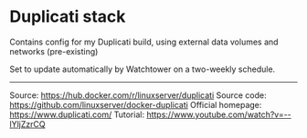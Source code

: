 # Duplicati stack
Contains config for my Duplicati build, using external data volumes and networks (pre-existing)

Set to update automatically by Watchtower on a two-weekly schedule.

-------

Source: https://hub.docker.com/r/linuxserver/duplicati
Source code: https://github.com/linuxserver/docker-duplicati
Official homepage: https://www.duplicati.com/
Tutorial: https://www.youtube.com/watch?v=--lYljZzrCQ